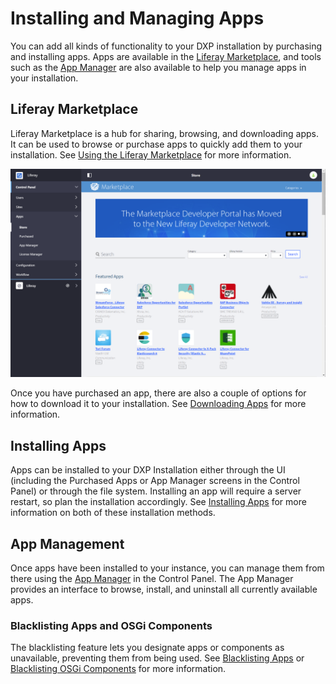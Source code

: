 # Installing and Managing Apps

You can add all kinds of functionality to your DXP installation by purchasing and installing apps. Apps are available in the [Liferay Marketplace](../marketplace/using-marketplace.md), and tools such as the [App Manager](../managing-apps/using-the-app-manager.md) are also available to help you manage apps in your installation.

## Liferay Marketplace

Liferay Marketplace is a hub for sharing, browsing, and downloading apps. It can be used to browse or purchase apps to quickly add them to your installation. See [Using the Liferay Marketplace](../marketplace/using-marketplace.md) for more information.

![Use the Liferay Marketplace to quickly purchase and install apps to your DXP installation.](./installing-and-managing-apps/images/01.png)

Once you have purchased an app, there are also a couple of options for how to download it to your installation. See [Downloading Apps](../installing-apps/downloading-apps.md) for more information.

## Installing Apps

Apps can be installed to your DXP Installation either through the UI (including the Purchased Apps or App Manager screens in the Control Panel) or through the file system. Installing an app will require a server restart, so plan the installation accordingly. See [Installing Apps](../installing-apps/installing-apps.md) for more information on both of these installation methods.

## App Management

Once apps have been installed to your instance, you can manage them from there using the [App Manager](../managing-apps/using-the-app-manager.md) in the Control Panel. The App Manager provides an interface to browse, install, and uninstall all currently available apps.

### Blacklisting Apps and OSGi Components

The blacklisting feature lets you designate apps or components as unavailable, preventing them from being used. See [Blacklisting Apps](../managing-apps/blacklisting-apps.md) or [Blacklisting OSGi Components](../managing-apps/blacklisting-osgi-components.md) for more information.